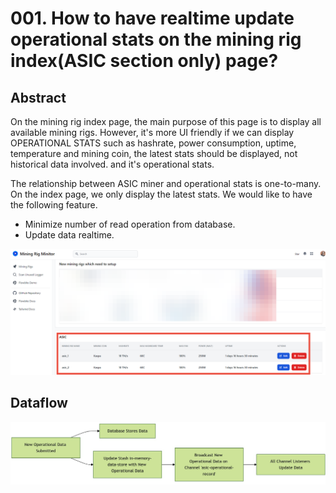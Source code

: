 # 001. How to have realtime update operational stats on the mining rig index(ASIC section only) page?

## Abstract
On the mining rig index page, the main purpose of this page is to display all available mining rigs. However, it's more UI friendly if we
can display OPERATIONAL STATS such as hashrate, power consumption, uptime, temperature and mining coin, the latest stats should be displayed, not historical data involved.
and it's operational stats.

The relationship between ASIC miner and operational stats is one-to-many. On the index page, we only display the latest stats. We would like to have the following feature.

- Minimize number of read operation from database.
- Update data realtime.


![Mining Rig - ASIC](./images/001-01.png)


## Dataflow
![Mining Rig - ASIC](./images/001-02.png)
